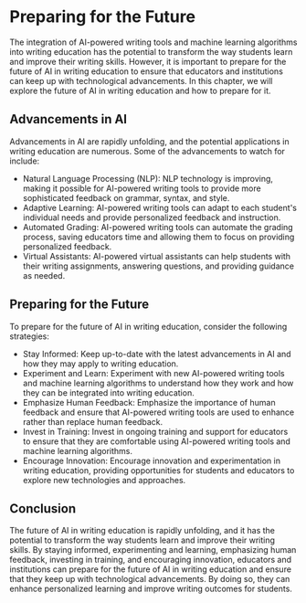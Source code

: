Preparing for the Future
=======================================================================

The integration of AI-powered writing tools and machine learning algorithms into writing education has the potential to transform the way students learn and improve their writing skills. However, it is important to prepare for the future of AI in writing education to ensure that educators and institutions can keep up with technological advancements. In this chapter, we will explore the future of AI in writing education and how to prepare for it.

Advancements in AI
------------------

Advancements in AI are rapidly unfolding, and the potential applications in writing education are numerous. Some of the advancements to watch for include:

* Natural Language Processing (NLP): NLP technology is improving, making it possible for AI-powered writing tools to provide more sophisticated feedback on grammar, syntax, and style.
* Adaptive Learning: AI-powered writing tools can adapt to each student's individual needs and provide personalized feedback and instruction.
* Automated Grading: AI-powered writing tools can automate the grading process, saving educators time and allowing them to focus on providing personalized feedback.
* Virtual Assistants: AI-powered virtual assistants can help students with their writing assignments, answering questions, and providing guidance as needed.

Preparing for the Future
------------------------

To prepare for the future of AI in writing education, consider the following strategies:

* Stay Informed: Keep up-to-date with the latest advancements in AI and how they may apply to writing education.
* Experiment and Learn: Experiment with new AI-powered writing tools and machine learning algorithms to understand how they work and how they can be integrated into writing education.
* Emphasize Human Feedback: Emphasize the importance of human feedback and ensure that AI-powered writing tools are used to enhance rather than replace human feedback.
* Invest in Training: Invest in ongoing training and support for educators to ensure that they are comfortable using AI-powered writing tools and machine learning algorithms.
* Encourage Innovation: Encourage innovation and experimentation in writing education, providing opportunities for students and educators to explore new technologies and approaches.

Conclusion
----------

The future of AI in writing education is rapidly unfolding, and it has the potential to transform the way students learn and improve their writing skills. By staying informed, experimenting and learning, emphasizing human feedback, investing in training, and encouraging innovation, educators and institutions can prepare for the future of AI in writing education and ensure that they keep up with technological advancements. By doing so, they can enhance personalized learning and improve writing outcomes for students.
